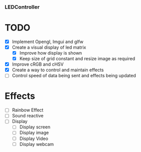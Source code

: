 ### LEDController

# TODO
- [x] Implement Opengl, Imgui and glfw
- [x] Create a visual display of led matrix
    - [x] Improve how display is shown
    - [x] Keep size of grid constant and resize image as required

- [x] Improve cRGB and cHSV
- [x] Create a way to control and maintain effects
- [ ] Control speed of data being sent and effects being updated

# Effects
- [ ] Rainbow Effect
- [ ] Sound reactive
- [ ] Display
    - [ ] Display screen
    - [ ] Display image
    - [ ] Display Video
    - [ ] Display webcam
